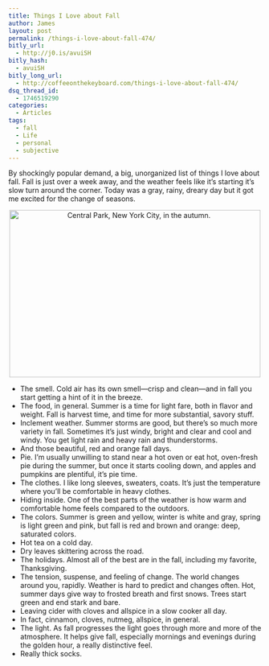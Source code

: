 ```yaml
---
title: Things I Love about Fall
author: James
layout: post
permalink: /things-i-love-about-fall-474/
bitly_url:
  - http://j0.is/avuiSH
bitly_hash:
  - avuiSH
bitly_long_url:
  - http://coffeeonthekeyboard.com/things-i-love-about-fall-474/
dsq_thread_id:
  - 1746519290
categories:
  - Articles
tags:
  - fall
  - Life
  - personal
  - subjective
---
```

By shockingly popular demand, a big, unorganized list of things I love about fall. Fall is just over a week away, and the weather feels like it&#8217;s starting it&#8217;s slow turn around the corner. Today was a gray, rainy, dreary day but it got me excited for the change of seasons.

<p style="text-align: center;">
  <a title="Central Park, New York City, in the autumn. by FromTheNorth, on Flickr" href="http://www.flickr.com/photos/fromthenorth/4057224835/"><img class="aligncenter" src="http://farm3.static.flickr.com/2567/4057224835_48e288c497.jpg" alt="Central Park, New York City, in the autumn." width="500" height="333" /></a>
</p>

  * The smell. Cold air has its own smell—crisp and clean—and in fall you start getting a hint of it in the breeze.
  * The food, in general. Summer is a time for light fare, both in flavor and weight. Fall is harvest time, and time for more substantial, savory stuff.
  * Inclement weather. Summer storms are good, but there&#8217;s so much more variety in fall. Sometimes it&#8217;s just windy, bright and clear and cool and windy. You get light rain and heavy rain and thunderstorms.
  * And those beautiful, red and orange fall days.
  * Pie. I&#8217;m usually unwilling to stand near a hot oven or eat hot, oven-fresh pie during the summer, but once it starts cooling down, and apples and pumpkins are plentiful, it&#8217;s pie time.
  * The clothes. I like long sleeves, sweaters, coats. It&#8217;s just the temperature where you&#8217;ll be comfortable in heavy clothes.
  * Hiding inside. One of the best parts of the weather is how warm and comfortable home feels compared to the outdoors.
  * The colors. Summer is green and yellow, winter is white and gray, spring is light green and pink, but fall is red and brown and orange: deep, saturated colors.
  * Hot tea on a cold day.
  * Dry leaves skittering across the road.
  * The holidays. Almost all of the best are in the fall, including my favorite, Thanksgiving.
  * The tension, suspense, and feeling of change. The world changes around you, rapidly. Weather is hard to predict and changes often. Hot, summer days give way to frosted breath and first snows. Trees start green and end stark and bare.
  * Leaving cider with cloves and allspice in a slow cooker all day.
  * In fact, cinnamon, cloves, nutmeg, allspice, in general.
  * The light. As fall progresses the light goes through more and more of the atmosphere. It helps give fall, especially mornings and evenings during the golden hour, a really distinctive feel.
  * Really thick socks.